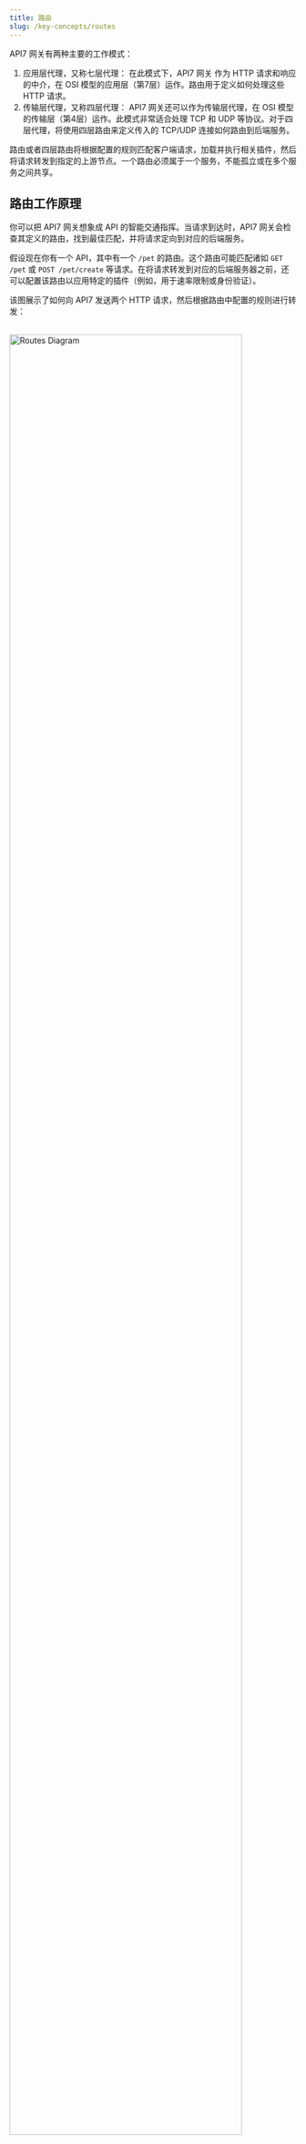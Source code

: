 ```yaml
---
title: 路由
slug: /key-concepts/routes
---
```


API7 网关有两种主要的工作模式：

1. 应用层代理，又称七层代理： 在此模式下，API7 网关 作为 HTTP 请求和响应的中介，在 OSI 模型的应用层（第7层）运作。路由用于定义如何处理这些 HTTP 请求。
2. 传输层代理，又称四层代理： API7 网关还可以作为传输层代理，在 OSI 模型的传输层（第4层）运作。此模式非常适合处理 TCP 和 UDP 等协议。对于四层代理，将使用四层路由来定义传入的 TCP/UDP 连接如何路由到后端服务。

路由或者四层路由将根据配置的规则匹配客户端请求，加载并执行相关插件，然后将请求转发到指定的上游节点。一个路由必须属于一个服务，不能孤立或在多个服务之间共享。

## 路由工作原理

你可以把 API7 网关想象成 API 的智能交通指挥。当请求到达时，API7 网关会检查其定义的路由，找到最佳匹配，并将请求定向到对应的后端服务。

假设现在你有一个 API，其中有一个 `/pet` 的路由。这个路由可能匹配诸如 `GET /pet` 或 `POST /pet/create` 等请求。在将请求转发到对应的后端服务器之前，还可以配置该路由以应用特定的插件（例如，用于速率限制或身份验证）。

该图展示了如何向 API7 发送两个 HTTP 请求，然后根据路由中配置的规则进行转发：

<br />
<div style={{textAlign: 'center'}}>
<img src="https://static.apiseven.com/uploads/2024/03/19/Gyk46ZXd_%E8%B7%AF%E7%94%B1%E6%A6%82%E5%BF%B5.png" alt="Routes Diagram" width="90%" />
</div>
<br /><br />

:::info

如果你熟悉 Apache APISIX，请注意路由和服务之间的关系与 API7 企业版中的不同。

:::

## 相关阅读

- 核心概念 - [服务](services.md), [上游](upstreams.md)
- 快速入门
  - [创建一个简单的 API](../getting-started/launch-your-first-api.md)
